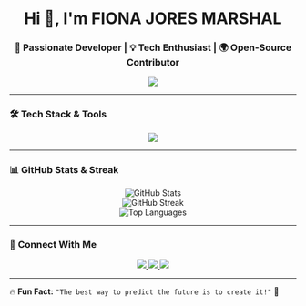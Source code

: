 <h1 align="center">Hi 👋, I'm FIONA JORES MARSHAL</h1>
<h3 align="center">🚀 Passionate Developer | 💡 Tech Enthusiast | 🌍 Open-Source Contributor</h3>

<p align="center">
  <img src="https://readme-typing-svg.herokuapp.com?font=Fira+Code&pause=1000&color=36BCF7&center=true&vCenter=true&width=435&lines=Welcome+to+my+GitHub!;I'm+a+Passionate+Developer!;Love+Open-Source+%26+Innovation!" />
</p>

---

### 🛠️ **Tech Stack & Tools**
<p align="center">
  <img src="https://skillicons.dev/icons?i=python,java,js,react,nodejs,django,html,css,tailwind,git,github,linux" />
</p>

---

### 📊 **GitHub Stats & Streak**
<p align="center">
  <img src="https://github-readme-stats.vercel.app/api?username=YourGitHubUsername&show_icons=true&theme=radical" alt="GitHub Stats" />
  <br>
  <img src="https://streak-stats.demolab.com/?user=YourGitHubUsername&theme=radical" alt="GitHub Streak" />
  <br>
  <img src="https://github-readme-stats.vercel.app/api/top-langs/?username=YourGitHubUsername&layout=compact&theme=radical" alt="Top Languages" />
</p>

---

### 🌟 **Connect With Me**
<p align="center">
  <a href="https://www.linkedin.com/in/fiona-jores-b23020264" target="_blank">
    <img src="https://img.shields.io/badge/LinkedIn-0077B5?style=for-the-badge&logo=linkedin&logoColor=white" />
  </a>
  <a href="https://x.com/FionaJores" target="_blank">
    <img src="https://img.shields.io/badge/Twitter-1DA1F2?style=for-the-badge&logo=twitter&logoColor=white" />
  </a>
  <a href="mailto:fionajores10@gmail.com">
    <img src="https://img.shields.io/badge/Email-D14836?style=for-the-badge&logo=gmail&logoColor=white" />
  </a>
</p>

---

🔥 **Fun Fact:** `"The best way to predict the future is to create it!"` 🚀  
